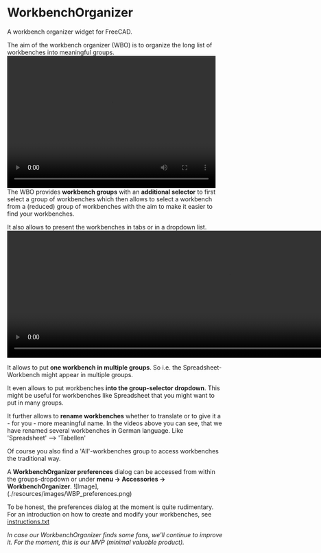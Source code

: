 # WorkbenchOrganizer
A workbench organizer widget for FreeCAD.

The aim of the workbench organizer (WBO) is to organize the long list of workbenches into meaningful groups.
<video width="486" height="308" controls>
  <source src="./Resources/videos/WBO_dropdown.mp4" type="video/mp4">
  Here you could see a video if only your browser would support this.
</video>
The WBO provides __workbench groups__ with an __additional selector__ to first select a group of workbenches which then allows to select a workbench from a (reduced) group of workbenches with the aim to make it easier to find your workbenches.

It also allows to present the workbenches in tabs or in a dropdown list.
<video width="1034" height="296" controls>
  <source src="./Resources/videos/WBO_tabs.mp4" type="video/mp4">
  Here you could see a video if only your browser would support this.
</video>

It allows to put __one workbench in multiple groups__. So i.e. the Spreadsheet-Workbench might appear in multiple groups.

It even allows to put workbenches __into the group-selector dropdown__. This might be useful for workbenches like Spreadsheet that you might want to put in many groups.

It further allows to __rename workbenches__ whether to translate or to give it a - for you - more meaningful name. In the videos above you can see, that we have renamed several workbenches in German language. Like 'Spreadsheet' --> 'Tabellen'

Of course you also find a 'All'-workbenches group to access workbenches the traditional way.


A __WorkbenchOrganizer preferences__ dialog can be accessed from within the groups-dropdown or under __menu -> Accessories -> WorkbenchOrganizer__.
![Image],(./resources/images/WBP_preferences.png)

To be honest, the preferences dialog at the moment is quite rudimentary.
For an introduction on how to create and modify your workbenches, see [instructions.txt](./Resources/Instructions.txt)

_In case our WorkbenchOrganizer finds some fans, we'll continue to improve it. For the moment, this is our MVP (minimal valuable product)._
